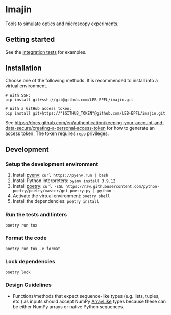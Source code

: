 # Imajin

Tools to simulate optics and microscopy experiments.

## Getting started

See the [integration tests](tests/integration/) for examples.

## Installation

Choose one of the following methods. It is recommended to install into a virtual environment.

```console
# With SSH:
pip install git+ssh://git@github.com/LEB-EPFL/imajin.git

# With a GitHub access token:
pip install git+https://"$GITHUB_TOKEN"@github.com/LEB-EPFL/imajin.git
```

See https://docs.github.com/en/authentication/keeping-your-account-and-data-secure/creating-a-personal-access-token for how to generate an access token. The token requires `repo` privileges.

## Development

### Setup the development environment

1. Install [pyenv](https://github.com/pyenv/pyenv): `curl https://pyenv.run | bash`
2. Install Python interpreters: `pyenv install 3.9.12`
3. Install [poetry](https://python-poetry.org/docs/): `curl -sSL https://raw.githubusercontent.com/python-poetry/poetry/master/get-poetry.py | python -`
4. Activate the virtual environment: `poetry shell`
5. Install the dependencies: `poetry install`

### Run the tests and linters

```console
poetry run tox
```

### Format the code

```console
poetry run tox -e format
```

### Lock dependencies

```console
poetry lock
```

### Design Guidelines

- Functions/methods that expect sequence-like types (e.g. lists, tuples, etc.) as inputs should accept NumPy [ArrayLike](https://numpy.org/devdocs/reference/typing.html#numpy.typing.ArrayLike) types because these can be either NumPy arrays or native Python sequences.
